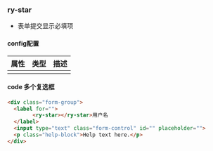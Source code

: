 ### ry-star

* 表单提交显示必填项

#### config配置

| 属性 | 类型 | 描述 |
| ---- | ---- | ---- |
|      |      |      |



#### code 多个复选框
```html
<div class="form-group">
  <label for="">
        <ry-star></ry-star>用户名
  </label>
  <input type="text" class="form-control" id="" placeholder="">
  <p class="help-block">Help text here.</p>
</div>
```

```javascript
```
